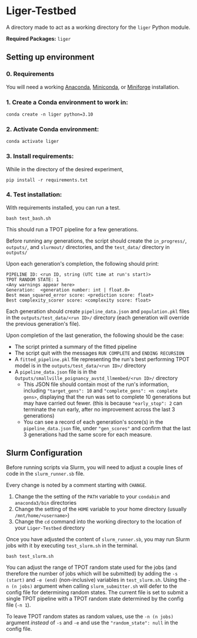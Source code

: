 # Liger-Testbed

A directory made to act as a working directory for the `liger` Python module.

**Required Packages:** `liger`

## Setting up environment

### 0. Requirements

You will need a working
[Anaconda](https://www.anaconda.com/download),
[Miniconda](https://docs.anaconda.com/miniconda/),
or [Miniforge](https://github.com/conda-forge/miniforge)
installation.

### 1. Create a Conda environment to work in:

```
conda create -n liger python=3.10
```

### 2. Activate Conda environment:

```
conda activate liger
```

### 3. Install requirements:

While in the directory of the desired experiment,

```
pip install -r requirements.txt
```

### 4. Test installation:

With requirements installed, you can run a test.

```
bash test_bash.sh
```

This should run a TPOT pipeline for a few generations.

Before running any generations, the script should create the
`in_progress/`,
`outputs/`,
and `slurmout/`
directories, and the `test_data/` directory in `outputs/`

Upon each generation's completion, the following should print:

```
PIPELINE ID: <run ID, string (UTC time at run's start)>
TPOT RANDOM STATE: 1
<Any warnings appear here>
Generation:  <generation number: int | float.0>
Best mean_squared_error score: <prediction score: float>
Best complexity_scorer score: <complexity score: float>
```

Each generation should create `pipeline_data.json` and `population.pkl` files
in the `outputs/test_data/<run ID>/` directory
(each generation will override the previous generation's file).

Upon completion of the last generation, the following should be the case:
- The script printed a summary of the fitted pipeline
- The script quit with the messages `RUN COMPLETE` and `ENDING RECURSION`
- A `fitted_pipeline.pkl` file representing the run's best performing TPOT model is in the `outputs/test_data/<run ID>/` directory
- A `pipeline_data.json` file is in the `Outputs/smallville_poignancy_avstd_llmembed/<run ID>/` directory
    - This JSON file should contain most of the run's information,
      including `"target_gens": 10` and `"complete_gens": <n complete gens>`,
      displaying that the run was set to complete 10 generations but may have carried out fewer.
      (this is because `"early_stop": 2` can terminate the run early,
      after no improvement across the last 3 generations)
    - You can see a record of each generation's score(s) in the `pipeline_data.json` file,
      under `"gen_scores"` and confirm that the last 3 generations had the same score for each measure.

## Slurm Configuration

Before running scripts via Slurm,
you will need to adjust a couple lines of code in the `slurm_runner.sb` file.

Every change is noted by a comment starting with `CHANGE`.
1. Change the the setting of the `PATH` variable to your `condabin` and `anaconda3/bin` directories
2. Change the setting of the `HOME` variable to your home directory (usually `/mnt/home/<username>`)
3. Change the `cd` command into the working directory to the location of your `Liger-Testbed` directory

Once you have adjusted the content of `slurm_runner.sb`,
you may run Slurm jobs with it by executing `test_slurm.sh` in the terminal.

```
bash test_slurm.sh
```

You can adjust the range of TPOT random state used for the jobs
(and therefore the number of jobs which will be submitted)
by adding the `-s (start)` and `-e (end)` (non-inclusive) variables in `test_slurm.sh`.
Using the `-n (n jobs)` argument when calling `slurm_submitter.sh` will defer to the
config file for determining random states.
The current file is set to submit a single TPOT pipeline with a TPOT random state
determined by the config file (`-n 1`).

To leave TPOT random states as random values, use the `-n (n jobs)` argument *instead* of `-s` and `-e` and use the `"random_state": null` in the config file.

